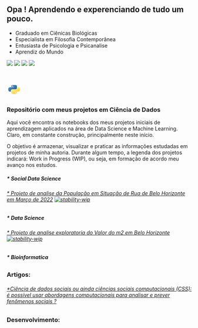 ## Opa ! Aprendendo e experenciando de tudo um pouco. 

* Graduado em Ciênicas Biológicas
* Especialista em Filosofia Contemporânea
* Entusiasta de Psicologia e Psicanalise
* Aprendiz do Mundo

<div> 
   <a href="https://discord.gg/VXCPZkTR" target="_blank"><img src="https://img.shields.io/badge/Discord-7289DA?style=for-the-badge&logo=discord&logoColor=white" target="_blank"></a> 
  <a href = "mailto:thiagoaprado22@gmail.com"><img src="https://img.shields.io/badge/-Gmail-%23333?style=for-the-badge&logo=gmail&logoColor=white" target="_blank"></a>
  <a href="https://www.linkedin.com/in/thiago-de-almeida-prado-2a53601b9/" target="_blank"><img src="https://img.shields.io/badge/-LinkedIn-%230077B5?style=for-the-badge&logo=linkedin&logoColor=white" target="_blank"></a> 
 <a href="https://medium.com/@thiagoaprado22" target="_blank"><img src="https://img.shields.io/badge/Medium-12100E?style=for-the-badge&logo=medium&logoColor=white" target="_blank"></a>
</div>

##

</div>
<div style="display: inline_block"><br>
  <img align="center" alt="Rafa-Python" height="30" width="40" src="https://raw.githubusercontent.com/devicons/devicon/master/icons/python/python-original.svg">
  
##

### Repositório com meus projetos em Ciência de Dados
Aqui você encontra os notebooks dos meus projetos iniciais de aprendizagem aplicados na área de Data Science e Machine Learning. Claro, em constante construção, principalmente neste início. 

O objetivo é armazenar, visualizar e praticar as informações estudadas em projetos de minha autoria. Durante algum tempo, a legenda dos projetos indicará: Work in Progress (WIP), ou seja, em formação de acordo meu avanço nos estudos.
 
#####  * Social Data Science 
###### [* Projeto de analise da População em Situação de Rua de Belo Horizonte em Março de 2022](https://github.com/thiagoaprado22/Social_Data_Science_Experience) [![stability-wip](https://img.shields.io/badge/stability-wip-lightgrey.svg)](https://github.com/thiagoaprado22/Social_Data_Science_Experience)
#####  * Data Science
###### [* Projeto de analise exploratoria do Valor do m2 em Belo Horizonte](https://github.com/thiagoaprado22/Data_Science-) [![stability-wip](https://img.shields.io/badge/stability-wip-lightgrey.svg)](https://github.com/thiagoaprado22/Social_Data_Science_Experience)<br/>
       
#####  * Bioinformatica
  
##
  
### Artigos:   
  
###### [*Ciência de dados sociais ou ainda ciências sociais computacionais (CSS): é possível usar abordagens computacionais para analisar e prever fenômenos sociais ?](https://medium.com/@thiagoaprado22/ci%C3%AAncia-de-dados-sociais-ou-ainda-ci%C3%AAncias-sociais-computacionais-css-%C3%A9-poss%C3%ADvel-usar-abordagens-bbdcc6184558)  
  
##
  
### Desenvolvimento:

